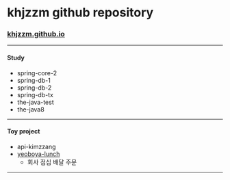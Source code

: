 # khjzzm github repository 
### [khjzzm.github.io](https://khjzzm.github.io)

---
#### Study
- spring-core-2
- spring-db-1
- spring-db-2
- spring-db-tx
- the-java-test
- the-java8
---
#### Toy project
- api-kimzzang
- [yeoboya-lunch](https://github.com/khjzzm/yeoboya-lunch)
  - 회사 점심 배달 주문
---